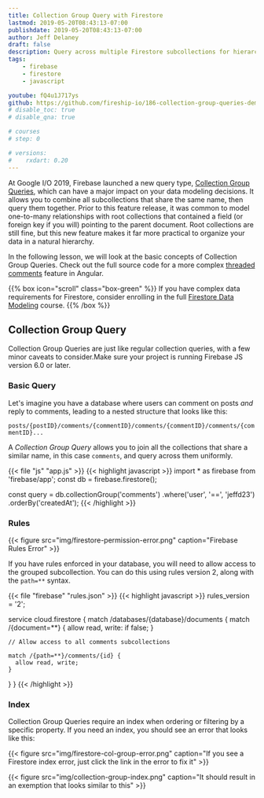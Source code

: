 ```yaml
---
title: Collection Group Query with Firestore
lastmod: 2019-05-20T08:43:13-07:00
publishdate: 2019-05-20T08:43:13-07:00
author: Jeff Delaney
draft: false
description: Query across multiple Firestore subcollections for hierarchical data structures, like threaded comments. 
tags: 
    - firebase
    - firestore
    - javascript

youtube: fQ4u1J717ys
github: https://github.com/fireship-io/186-collection-group-queries-demo
# disable_toc: true
# disable_qna: true

# courses
# step: 0

# versions:
#    rxdart: 0.20
---
```


At Google I/O 2019, Firebase launched a new query type, [Collection Group Queries](https://firebase.google.com/docs/firestore/query-data/queries#collection-group-query), which can have a major impact on your data modeling decisions. It allows you to combine all subcollections that share the same name, then query them together. Prior to this feature release, it was common to model one-to-many relationships with root collections that contained a field (or foreign key if you will) pointing to the parent document. Root collections are still fine, but this new feature makes it far more practical to organize your data in a natural hierarchy.

In the following lesson, we will look at the basic concepts of Collection Group Queries. Check out the full source code for a more complex [threaded comments](https://github.com/fireship-io/186-collection-group-queries-demo) feature in Angular. 

{{% box icon="scroll" class="box-green" %}}
If you have complex data requirements for Firestore, consider enrolling in the full [Firestore Data Modeling](/courses/firestore-data-modeling/) course.
{{% /box %}}


## Collection Group Query

Collection Group Queries are just like regular collection queries, with a few minor caveats to consider.Make sure your project is running Firebase JS version 6.0 or later. 

### Basic Query

Let's imagine you have a database where users can comment on posts *and* reply to comments, leading to a nested structure that looks like this: 

`posts/{postID}/comments/{commentID}/comments/{commentID}/comments/{commentID}...`

A *Collection Group Query* allows you to join all the collections that share a similar name, in this case `comments`, and query across them uniformly.  

{{< file "js" "app.js" >}}
{{< highlight javascript >}}
import * as firebase from 'firebase/app';
const db = firebase.firestore();


const query = db.collectionGroup('comments')
                .where('user', '==', 'jeffd23')
                .orderBy('createdAt');
{{< /highlight >}}

### Rules

{{< figure  src="img/firestore-permission-error.png" caption="Firebase Rules Error" >}}

If you have rules enforced in your database, you will need to allow access to the grouped subcollection. You can do this using rules version 2, along with the `path=**` syntax. 

{{< file "firebase" "rules.json" >}}
{{< highlight javascript >}}
rules_version = '2';

service cloud.firestore {
  match /databases/{database}/documents {
    match /{document=**} {
      allow read, write: if false;
    }
    

    // Allow access to all comments subcollections
    
    match /{path=**}/comments/{id} {
      allow read, write;
    }
    
  }
}
{{< /highlight >}}


### Index

Collection Group Queries require an index when ordering or filtering by a specific property. If you need an index, you should see an error that looks like this: 

{{< figure  src="img/firestore-col-group-error.png" caption="If you see a Firestore index error, just click the link in the error to fix it" >}}

{{< figure  src="img/collection-group-index.png" caption="It should result in an exemption that looks similar to this" >}}
